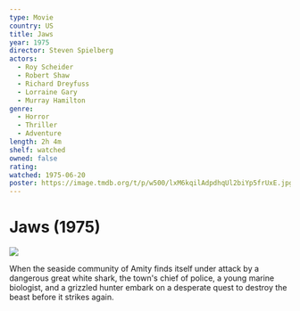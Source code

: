 ```yaml
---
type: Movie
country: US
title: Jaws
year: 1975
director: Steven Spielberg
actors:
  - Roy Scheider
  - Robert Shaw
  - Richard Dreyfuss
  - Lorraine Gary
  - Murray Hamilton
genre:
  - Horror
  - Thriller
  - Adventure
length: 2h 4m
shelf: watched
owned: false
rating:
watched: 1975-06-20
poster: https://image.tmdb.org/t/p/w500/lxM6kqilAdpdhqUl2biYp5frUxE.jpg
---
```


# Jaws (1975)

![](https://image.tmdb.org/t/p/w500/lxM6kqilAdpdhqUl2biYp5frUxE.jpg)

When the seaside community of Amity finds itself under attack by a dangerous great white shark, the town's chief of police, a young marine biologist, and a grizzled hunter embark on a desperate quest to destroy the beast before it strikes again.